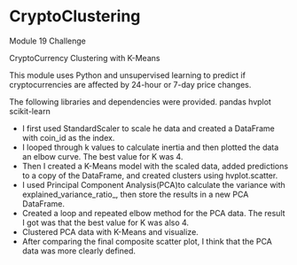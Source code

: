 # CryptoClustering
Module 19 Challenge

CryptoCurrency Clustering with K-Means


This module uses Python and unsupervised learning to predict if cryptocurrencies are affected by 24-hour or 7-day price changes.

The following libraries and dependencies were provided.
pandas
hvplot
scikit-learn


- I first used StandardScaler to scale he data and created a  DataFrame with coin_id as the index.
- I looped through k values to calculate inertia and then plotted the data an elbow curve. The best value for K was 4.
- Then I created a K-Means model with the scaled data, added predictions to a copy of the DataFrame, and created clusters using hvplot.scatter.
- I used  Principal Component Analysis(PCA)to calculate the variance with explained_variance_ratio_, then store the results in a new PCA DataFrame.
- Created a loop and repeated elbow method for the PCA data. The result I got was that the best value for K was also 4.
- Clustered PCA data with K-Means and visualize.
- After comparing the final composite scatter plot, I think that the PCA data was more clearly defined.
